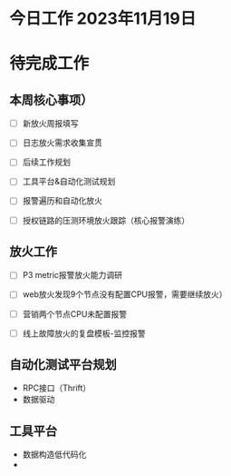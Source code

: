# 今日工作 2023年11月19日
 
# 待完成工作

## 本周核心事项）
- [ ] 新放火周报填写
- [ ] 日志放火需求收集宣贯
- [ ] 后续工作规划
- [ ] 工具平台&自动化测试规划
- [ ] 报警遍历和自动化放火
- [ ] 授权链路的压测环境放火跟踪（核心报警演练）


## 放火工作
- [ ] P3 metric报警放火能力调研
- [ ] web放火发现9个节点没有配置CPU报警，需要继续放火）
- [ ] 营销两个节点CPU未配置报警
- [ ] 线上故障放火的复盘模板-监控报警




## 自动化测试平台规划
- RPC接口（Thrift）
- 数据驱动

## 工具平台
- 数据构造低代码化
- 

